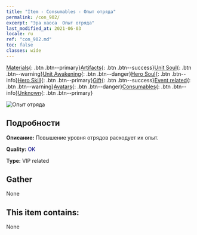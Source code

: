 ```yaml
---
title: "Item - Consumables - Опыт отряда"
permalink: /con_902/
excerpt: "Эра хаоса  Опыт отряда"
last_modified_at: 2021-06-03
locale: ru
ref: "con_902.md"
toc: false
classes: wide
---
```

 [Materials](/ItemsRU/){: .btn .btn--primary}[Artifacts](/ItemsRU/Artifacts/){: .btn .btn--success}[Unit Soul](/ItemsRU/UnitSoul/){: .btn .btn--warning}[Unit Awakening](/ItemsRU/UnitAwakening/){: .btn .btn--danger}[Hero Soul](/ItemsRU/HeroSoul/){: .btn .btn--info}[Hero Skill](/ItemsRU/HeroSkill/){: .btn .btn--primary}[Gift](/ItemsRU/Gift/){: .btn .btn--success}[Event related](/ItemsRU/Events/){: .btn .btn--warning}[Avatars](/ItemsRU/Avatars/){: .btn .btn--danger}[Consumables](/ItemsRU/Consumables/){: .btn .btn--info}[Unknown](/ItemsRU/Unknown/){: .btn .btn--primary}

 ![Опыт отряда](/images/t/i_106.png)

## Подробности
 **Описание:** Повышение уровня отрядов расходует их опыт.

 **Quality:** <span style="color: #000080">OK</span>

 **Type:** VIP related

## Gather

  None

## This item contains:

  None


